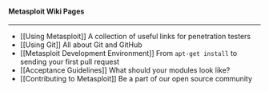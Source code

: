 #### Metasploit Wiki Pages
***
* [[Using Metasploit]] A collection of useful links for penetration testers
* [[Using Git]] All about Git and GitHub
* [[Metasploit Development Environment]] From `apt-get install` to sending your first pull request
* [[Acceptance Guidelines]] What should your modules look like?
* [[Contributing to Metasploit]] Be a part of our open source community